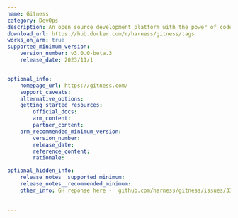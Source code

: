 ```yaml
---
name: Gitness
category: DevOps
description: An open source development platform with the power of code hosting and automated continuous integration pipelines. This project is currently managed by Harness.
download_url: https://hub.docker.com/r/harness/gitness/tags
works_on_arm: true
supported_minimum_version:
    version_number: v3.0.0-beta.3
    release_date: 2023/11/1


optional_info:
    homepage_url: https://gitness.com/
    support_caveats: 
    alternative_options: 
    getting_started_resources:
        official_docs:
        arm_content:
        partner_content:
    arm_recommended_minimum_version:
        version_number:
        release_date:
        reference_content:
        rationale:

optional_hidden_info:
    release_notes__supported_minimum: 
    release_notes__recommended_minimum:
    other_info: GH reponse here -  github.com/harness/gitness/issues/3394. Arm since here - hub.docker.com/r/harness/gitness/tags
    

---
```

